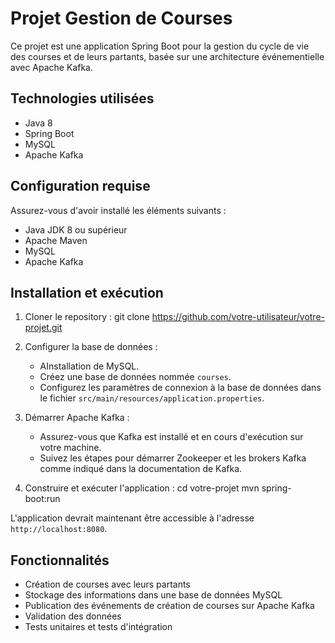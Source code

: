 # Projet Gestion de Courses

Ce projet est une application Spring Boot pour la gestion du cycle de vie des courses et de leurs partants, basée sur une architecture événementielle avec Apache Kafka.

## Technologies utilisées

- Java 8
- Spring Boot
- MySQL
- Apache Kafka

## Configuration requise

Assurez-vous d'avoir installé les éléments suivants :

- Java JDK 8 ou supérieur
- Apache Maven
- MySQL
- Apache Kafka

## Installation et exécution

1. Cloner le repository : git clone https://github.com/votre-utilisateur/votre-projet.git


2. Configurer la base de données :

   - AInstallation de MySQL.
   - Créez une base de données nommée `courses`.
   - Configurez les paramètres de connexion à la base de données dans le fichier `src/main/resources/application.properties`.

3. Démarrer Apache Kafka :

   - Assurez-vous que Kafka est installé et en cours d'exécution sur votre machine.
   - Suivez les étapes pour démarrer Zookeeper et les brokers Kafka comme indiqué dans la documentation de Kafka.

4. Construire et exécuter l'application :
cd votre-projet
mvn spring-boot:run



L'application devrait maintenant être accessible à l'adresse `http://localhost:8080`.

## Fonctionnalités

- Création de courses avec leurs partants
- Stockage des informations dans une base de données MySQL
- Publication des événements de création de courses sur Apache Kafka
- Validation des données
- Tests unitaires et tests d'intégration
